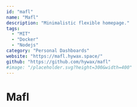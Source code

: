 ```yaml
---
id: "mafl"
name: "Mafl"
description: "Minimalistic flexible homepage."
tags:
  - "MIT"
  - "Docker"
  - "Nodejs"
category: "Personal Dashboards"
website: "https://mafl.hywax.space/"
github: "https://github.com/hywax/mafl"
#image: "/placeholder.svg?height=300&width=400"
---
```


# Mafl
